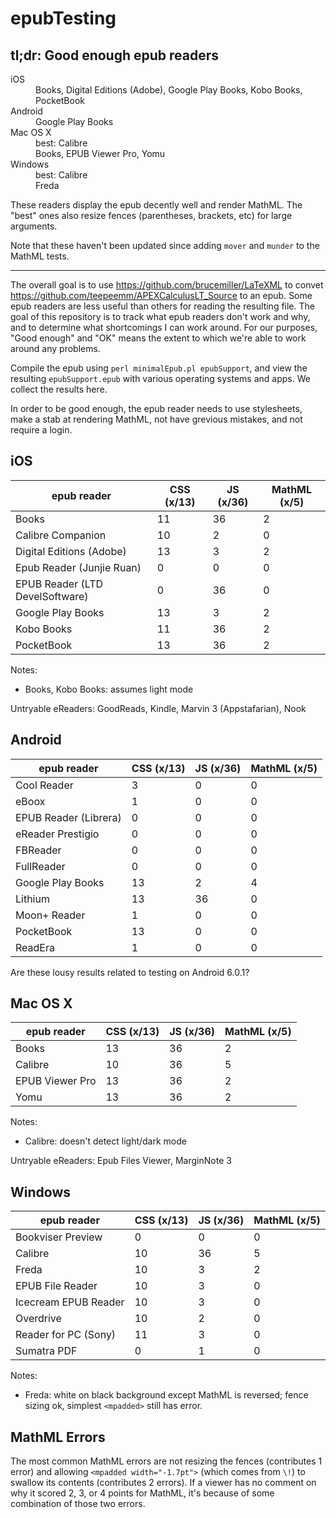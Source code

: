 # epubTesting

## tl;dr: Good enough epub readers

<dl>
<dt>iOS</dt>
<dd>Books, Digital Editions (Adobe), Google Play Books, Kobo Books, PocketBook</dd>
<dt>Android</dt>
<dd>Google Play Books</dd>
<dt>Mac OS X</dt>
<dd>best: Calibre</dd>
<dd>Books, EPUB Viewer Pro, Yomu</dd>
<dt>Windows</dt>
<dd>best: Calibre</dd>
<dd>Freda</dd>
</dl>

These readers display the epub decently well and render MathML.  The "best" ones also resize fences (parentheses, brackets, etc) for large arguments.

Note that these haven't been updated since adding `mover` and `munder` to the MathML tests.

---------------------------

The overall goal is to use https://github.com/brucemiller/LaTeXML to convet https://github.com/teepeemm/APEXCalculusLT_Source to an epub.  Some epub readers are less useful than others for reading the resulting file.  The goal of this repository is to track what epub readers don't work and why, and to determine what shortcomings I can work around.  For our purposes, "Good enough" and "OK" means the extent to which we're able to work around any problems.

Compile the epub using `perl minimalEpub.pl epubSupport`, and view the resulting `epubSupport.epub` with various operating systems and apps.  We collect the results here.

In order to be good enough, the epub reader needs to use stylesheets, make a stab at rendering MathML, not have grevious mistakes, and not require a login.

## iOS

epub reader | CSS (x/13) | JS (x/36) | MathML (x/5)
---|---|---|---
Books | 11 | 36 | 2
Calibre Companion | 10 | 2 | 0
Digital Editions (Adobe) | 13 | 3 | 2
Epub Reader (Junjie Ruan) | 0 | 0 | 0
EPUB Reader (LTD DevelSoftware) | 0 | 36 | 0
Google Play Books | 13 | 3 | 2
Kobo Books | 11 | 36 | 2
PocketBook | 13 | 36 | 2

Notes:
* Books, Kobo Books: assumes light mode

Untryable eReaders: GoodReads, Kindle, Marvin 3 (Appstafarian), Nook

## Android

epub reader | CSS (x/13) | JS (x/36) | MathML (x/5)
---|---|---|---
Cool Reader | 3 | 0 | 0
eBoox | 1 | 0 | 0
EPUB Reader (Librera) | 0 | 0 | 0
eReader Prestigio | 0 | 0 | 0
FBReader | 0 | 0 | 0
FullReader | 0 | 0 | 0
Google Play Books | 13 | 2 | 4
Lithium | 13 | 36 | 0
Moon+ Reader | 1 | 0 | 0
PocketBook | 13 | 0 | 0
ReadEra | 1 | 0 | 0

Are these lousy results related to testing on Android 6.0.1?

## Mac OS X

epub reader | CSS (x/13) | JS (x/36) | MathML (x/5)
---|---|---|---
Books | 13 | 36 | 2
Calibre | 10 | 36 | 5
EPUB Viewer Pro | 13 | 36 | 2
Yomu | 13 | 36 | 2

Notes:
* Calibre: doesn't detect light/dark mode

Untryable eReaders: Epub Files Viewer, MarginNote 3

## Windows

epub reader | CSS (x/13) | JS (x/36) | MathML (x/5)
---|---|---|---
Bookviser Preview | 0 | 0 | 0
Calibre | 10 | 36 | 5
Freda | 10 | 3 | 2
EPUB File Reader | 10 | 3 | 0
Icecream EPUB Reader | 10 | 3 | 0
Overdrive | 10 | 2 | 0
Reader for PC (Sony) | 11 | 3 | 0
Sumatra PDF | 0 | 1 | 0

Notes:
* Freda: white on black background except MathML is reversed; fence sizing ok, simplest `<mpadded>` still has error.

## MathML Errors

The most common MathML errors are not resizing the fences (contributes 1 error) and allowing `<mpadded width="-1.7pt">` (which comes from `\!`) to swallow its contents (contributes 2 errors).  If a viewer has no comment on why it scored 2, 3, or 4 points for MathML, it's because of some combination of those two errors.
